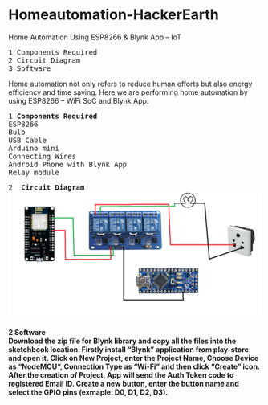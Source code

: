 # Homeautomation-HackerEarth
Home Automation Using ESP8266 & Blynk App – IoT
<pre>
1 Components Required
2 Circuit Diagram
3 Software
</pre>

Home automation not only refers to reduce human efforts but also energy efficiency and time saving. Here we are performing home automation by using ESP8266 – WiFi SoC and Blynk App.

<pre>
1 <b>Components Required</b>
ESP8266
Bulb
USB Cable
Arduino mini
Connecting Wires
Android Phone with Blynk App
Relay module
</pre>
<pre>
2 <b> Circuit Diagram <b>
<img src = "https://github.com/karthxk/Homeautomation-HackerEarth/blob/main/circuit%20diagram.png"></img>
</pre>
2 <b>Software</b> <br>
Download the zip file for Blynk library and copy all the files into the sketchbook location. Firstly install “Blynk” application from play-store and open it. Click on New Project, enter the Project Name, Choose Device as “NodeMCU“, Connection Type as “Wi-Fi” and then click “Create” icon. After the creation of Project, App will send the Auth Token code to registered Email ID. Create a new button, enter the button name and select the GPIO pins (exmaple: D0, D1, D2, D3).
